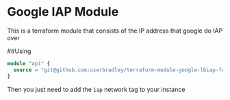 # Google IAP Module

This is a terraform module that consists of the IP address that google do IAP over

##Using

```terraform
module "api" {
  source = "git@github.com:userbradley/terraform-module-google-lbiap-fw.git?ref=tags/v0.0.1"
}
```

Then you just need to add the `iap` network tag to your instance

